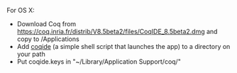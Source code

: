 For OS X:

- Download Coq from <https://coq.inria.fr/distrib/V8.5beta2/files/CoqIDE_8.5beta2.dmg> and copy to /Applications
- Add [coqide](../bin/coqide) (a simple shell script that launches the app) to a directory on your path
- Put coqide.keys in "~/Library/Application Support/coq/"
